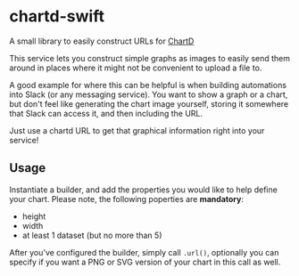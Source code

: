 # chartd-swift

A small library to easily construct URLs for [ChartD](https://chartd.co)

This service lets you construct simple graphs as images to easily send them around in places where it might not be convenient to upload a file to.

A good example for where this can be helpful is when building automations into Slack (or any messaging service). You want to show a graph or a chart, but don't feel like generating the chart image yourself, storing it somewhere that Slack can access it, and then including the URL.

Just use a chartd URL to get that graphical information right into your service!

## Usage
Instantiate a builder, and add the properties you would like to help define your chart. Please note, the following poperties are **mandatory**:
- height
- width
- at least 1 dataset (but no more than 5)

After you've configured the builder, simply call `.url()`, optionally you can specify if you want a PNG or SVG version of your chart in this call as well.

